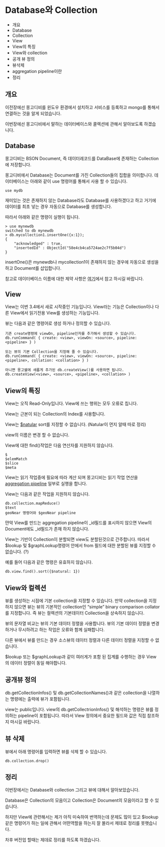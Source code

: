 # Database와 Collection

* 개요
* Database
* Collection
* View
* View의 특징
* View와 collection
* 공개 뷰 정의
* 뷰삭제
* aggregation pipeline이란
* 정리

## 개요
이전장에선 몽고디비를 윈도우 환경에서 설치하고 서비스를 등록하고 mongo를 통해서 연결하는 것을 알게 되었습니다.

이번장에선 몽고디비에서 말하는 데이터베이스와 콜렉션에 관해서 알아보도록 하겠습니다.

## Database
몽고디비는 BSON Document, 즉 데이터레코드를 DataBase에 존재하는 Collection에 저장합니다.

몽고디비에서 Database는 Document를 가진 Collection들의 집합을 의미합니다. 데이터베이스는 아래와 같이 use 명령어를 통해서 사용 할 수 있습니다.

    use mydb
    
재미있는 것은 존재하지 않는 Database라도 Database를 사용하겠다고 하고 거기에 데이터를 최초 넣는 경우 자동으로 Database를 생성합니다.
    
따라서 아래와 같은 명령이 실행이 됩니다.

    > use mynewdb
    switched to db mynewdb
    > db.mycollection1.insertOne({x:1});
    {
        "acknowledged" : true,
        "insertedId" : ObjectId("58e4cb4ca5724ae2c7f5b04d")
    }

insertOne()은 mynewdb나 mycollection1이 존재하지 않는 경우에 자동으로 생성을 하고 Document를 삽입합니다.
    
참고로 데이터베이스 이름에 대한 제약 사항은 [여기](https://docs.mongodb.com/manual/reference/limits/#restrictions-on-db-names)에서 참고 하시길 바랍니다.
    
## View
View는 이번 3.4에서 새로 시작중인 기능입니다. View라는 기능은 Collection이나 다른 View에서 읽기전용 View를 생성하는 기능입니다.

뷰는 다음과 같은 명령어로 생성 하거나 정의할 수 있습니다.

    기존 create명령에 viewOn, pipeline인자를 추가해서 생성할 수 있습니다.
    db.runCommand( { create: <view>, viewOn: <source>, pipeline: <pipeline> } )
     
    또는 뷰의 기본 Collection을 지정해 줄 수 있습니다.
    db.runCommand( { create: <view>, viewOn: <source>, pipeline: <pipeline>, collation: <collation> } )
     
    아니면 몽고쉘에 새롭게 추가된 db.createView()를 사용하면 됩니다.
    db.createView(<view>, <source>, <pipeline>, <collation> )

## View의 특징
View는 오직 Read-Only입니다. View에 쓰는 행위는 모두 오류로 칩니다.

View는 근본이 되는 Collection의 Index를 사용합니다.

View는 [$natular](https://docs.mongodb.com/manual/reference/operator/meta/natural/#metaOp._S_natural) sort를 지정할 수 없습니다. (Natular이 먼지 알때 따로 정리)

view의 이름은 변경 할 수 없습니다.

View에 대한 find()작업은 다음 연산자를 지원하지 않습니다.

    $
    $elemMatch
    $slice
    $meta

View는 읽기 작업중에 필요에 따라 계산 되며 몽고디비는 읽기 작업 연산을 [aggregation pipeline](https://docs.mongodb.com/manual/core/aggregation-pipeline/) 일부로 실행을 합니다.

View는 다음과 같은 작업을 지원하지 않습니다.

    db.collection.mapReduce()
    $text
    geoNear 명령어와 $geoNear pipeline

먄악 View를 만드는 aggregation pipeline이 _id필드를 표시하지 않으면 View의 Document에도 _id필드가 존재 하지 않습니다.

View는 기반이 Collection이 분할되면 view도 분할된것으로 간주합니다. 따라서 $lookup 및 $graphLookup명령어 안에서 from 필드에 대한 분할된 뷰를 지정할 수 없습니다. (?)

예를 들어 다음과 같은 명령은 유효하지 않습니다.

    db.view.find().sort({$natural: 1})
    
## View와 컬렉션
  
뷰를 생성하는 시점에 기본 collection을 지정할 수 있습니다. 만약 collection을 지정하지 않으면 뷰는 뷰의 기본적인 collection인 “simple” binary comparison collator를 지정합니다. 즉 뷰는 컬렉션의 기본데이터 Collection을 상속하지 않습니다.
   
뷰의 문자열 비교는 뷰의 기본 데이터 정렬을 사용합니다. 뷰의 기본 데이터 정렬을 변경하거나 무시하려고 하는 작업은 오류와 함께 실패합니다.

다른 뷰에서 뷰를 만드는 경우 소스뷰의 데이터 정렬과 다른 데이터 정렬을 지정할 수 없습니다.

$lookup 또는 $graphLookup과 같이 여러게가 포함 된 집계를 수행하는 경우 View의 데이터 정렬이 동일 해야합니다.
       
## 공개뷰 정의
db.getCollectionInfos() 및 db.getCollectionNames()과 같은 collection을 나열하는 명령에는 출력에 뷰가 포함됩니다.        
        
view는 public입니다. view의 db.getCollectrionInfos() 및 해석하는 명령은 뷰를 정의하는 pipeline이 포함됩니다. 따라서 View 정의에서 중요한 필드와 값은 직접 참조하지 마시길 바랍니다.

## 뷰 삭제
뷰에서 아래 명령어를 입력하면 뷰를 삭제 할 수 있습니다.

    db.collection.drop()
        
## 정리
이번장에서는 Database와 collection 그리고 뷰에 대해서 알아보았습니다. 

Database은 Collection의 모음이고 Collection은 Document의 모음이라고 할 수 있습니다.

하지만 View에 관련해서는 제가 아직 미숙하여 번역하는데 문제도 많이 있고 $lookup 같은 명령어가 하는 일에 관해서 어떤역할을 하는지 잘 몰라서 제데로 정리를 못햇습니다.

차후 버전업 할때는 제데로 정리를 하도록 하겠습니다.